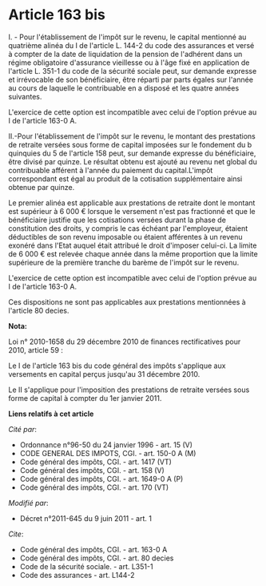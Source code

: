 # Article 163 bis

I. - Pour l'établissement de l'impôt sur le revenu, le capital mentionné au quatrième alinéa du I de l'article L. 144-2 du
code des assurances et versé à compter de la date de liquidation de la pension de l'adhérent dans un régime obligatoire
d'assurance vieillesse ou à l'âge fixé en application de l'article L. 351-1 du code de la sécurité sociale peut, sur demande
expresse et irrévocable de son bénéficiaire, être réparti par parts égales sur l'année au cours de laquelle le contribuable
en a disposé et les quatre années suivantes.

L'exercice de cette option est incompatible avec celui de l'option prévue au I de l'article 163-0 A. 

II.-Pour l'établissement de l'impôt sur le revenu, le montant des prestations de retraite versées sous forme de capital
imposées sur le fondement du b quinquies du 5 de l'article 158 peut, sur demande expresse du bénéficiaire, être divisé par
quinze. Le résultat obtenu est ajouté au revenu net global du contribuable afférent à l'année du paiement du capital.L'impôt
correspondant est égal au produit de la cotisation supplémentaire ainsi obtenue par quinze. 

Le premier alinéa est applicable aux prestations de retraite dont le montant est supérieur à 6 000 € lorsque le versement
n'est pas fractionné et que le bénéficiaire justifie que les cotisations versées durant la phase de constitution des droits,
y compris le cas échéant par l'employeur, étaient déductibles de son revenu imposable ou étaient afférentes à un revenu
exonéré dans l'Etat auquel était attribué le droit d'imposer celui-ci. La limite de 6 000 € est relevée chaque année dans la
même proportion que la limite supérieure de la première tranche du barème de l'impôt sur le revenu.

L'exercice de cette option est incompatible avec celui de l'option prévue au I de l'article 163-0 A. 

Ces dispositions ne sont pas applicables aux prestations mentionnées à l'article 80 decies.

**Nota:**

Loi n° 2010-1658 du 29 décembre 2010 de finances rectificatives pour 2010, article 59 : 

Le I de l'article 163 bis du code général des impôts s'applique aux versements en capital perçus jusqu'au 31 décembre 2010.

Le II s'applique pour l'imposition des prestations de retraite versées sous forme de capital à compter du 1er janvier 2011.

**Liens relatifs à cet article**

_Cité par_:

  - Ordonnance n°96-50 du 24 janvier 1996 - art. 15 (V)
  - CODE GENERAL DES IMPOTS, CGI. - art. 150-0 A (M)
  - Code général des impôts, CGI. - art. 1417 (VT)
  - Code général des impôts, CGI. - art. 158 (V)
  - Code général des impôts, CGI. - art. 1649-0 A (P)
  - Code général des impôts, CGI. - art. 170 (VT)

_Modifié par_:

  - Décret n°2011-645 du 9 juin 2011 - art. 1

_Cite_:

  - Code général des impôts, CGI. - art. 163-0 A
  - Code général des impôts, CGI. - art. 80 decies
  - Code de la sécurité sociale. - art. L351-1
  - Code des assurances - art. L144-2
